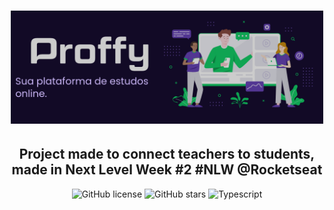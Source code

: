 
<h1 align="center"><img src="./.github/proffy.png" alt="Proffy" width="500"/></h1>
<h2 align="center">Project made to connect teachers to students, made in Next Level Week #2 #NLW @Rocketseat</h2> 


<!-- Badges -->

<p align="center">
   
<img alt="GitHub license" src="https://img.shields.io/github/license/yleseverino/proffy?color=%23120a26&style=flat-square">
<img alt="GitHub stars" src="https://img.shields.io/github/stars/yleseverino/proffy?color=%23120a26&style=flat-square">
<img alt="Typescript" src="https://img.shields.io/static/v1?label=typescript&message=v3.9.6&color=120a26&style=flat-square">

</p>






